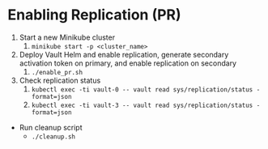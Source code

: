 # Enabling Replication (PR) 

1. Start a new Minikube cluster
   1. `minikube start -p <cluster_name>`
2. Deploy Vault Helm and enable replication, generate secondary activation token on primary, and enable replication on secondary
   1. `./enable_pr.sh`
3. Check replication status
   1. `kubectl exec -ti vault-0 -- vault read sys/replication/status -format=json`
   2. `kubectl exec -ti vault-3 -- vault read sys/replication/status -format=json`

* Run cleanup script
  * `./cleanup.sh`
